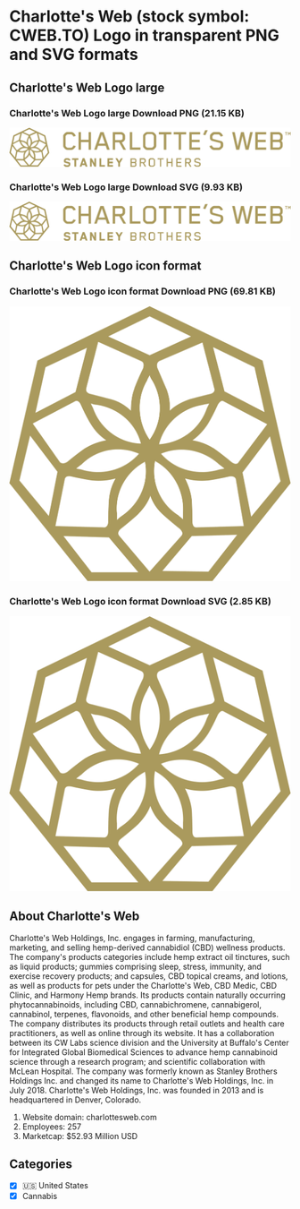 # Charlotte's Web (stock symbol: CWEB.TO) Logo in transparent PNG and SVG formats

## Charlotte's Web Logo large

### Charlotte's Web Logo large Download PNG (21.15 KB)

![Charlotte's Web Logo large Download PNG (21.15 KB)](/img/orig/CWEB.TO_BIG-9c131d19.png)

### Charlotte's Web Logo large Download SVG (9.93 KB)

![Charlotte's Web Logo large Download SVG (9.93 KB)](/img/orig/CWEB.TO_BIG-9f8fc851.svg)

## Charlotte's Web Logo icon format

### Charlotte's Web Logo icon format Download PNG (69.81 KB)

![Charlotte's Web Logo icon format Download PNG (69.81 KB)](/img/orig/CWEB.TO-41de8ae5.png)

### Charlotte's Web Logo icon format Download SVG (2.85 KB)

![Charlotte's Web Logo icon format Download SVG (2.85 KB)](/img/orig/CWEB.TO-fc58a777.svg)

## About Charlotte's Web

Charlotte's Web Holdings, Inc. engages in farming, manufacturing, marketing, and selling hemp-derived cannabidiol (CBD) wellness products. The company's products categories include hemp extract oil tinctures, such as liquid products; gummies comprising sleep, stress, immunity, and exercise recovery products; and capsules, CBD topical creams, and lotions, as well as products for pets under the Charlotte's Web, CBD Medic, CBD Clinic, and Harmony Hemp brands. Its products contain naturally occurring phytocannabinoids, including CBD, cannabichromene, cannabigerol, cannabinol, terpenes, flavonoids, and other beneficial hemp compounds. The company distributes its products through retail outlets and health care practitioners, as well as online through its website. It has a collaboration between its CW Labs science division and the University at Buffalo's Center for Integrated Global Biomedical Sciences to advance hemp cannabinoid science through a research program; and scientific collaboration with McLean Hospital. The company was formerly known as Stanley Brothers Holdings Inc. and changed its name to Charlotte's Web Holdings, Inc. in July 2018. Charlotte's Web Holdings, Inc. was founded in 2013 and is headquartered in Denver, Colorado.

1. Website domain: charlottesweb.com
2. Employees: 257
3. Marketcap: $52.93 Million USD


## Categories
- [x] 🇺🇸 United States
- [x] Cannabis
